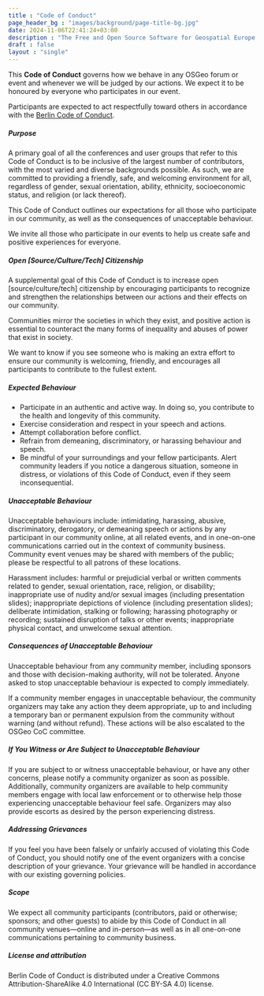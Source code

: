 ```yaml
---
title : "Code of Conduct"
page_header_bg : "images/background/page-title-bg.jpg"
date: 2024-11-06T22:41:24+03:00
description : "The Free and Open Source Software for Geospatial Europe (FOSS4GE) conference is the European branch event of the Open Source Geospatial Foundation (OSGeo) annual conference."
draft : false
layout : "single"
---
```


This **Code of Conduct** governs how we behave in any OSGeo forum or event and
whenever we will be judged by our actions. We expect it to be honoured by
everyone who participates in our event.

Participants are expected to act respectfully toward others in accordance
with the [Berlin Code of Conduct](https://berlincodeofconduct.org/).

##### Purpose
A primary goal of all the conferences and user groups that refer to this
Code of Conduct is to be inclusive of the largest number of contributors, with
the most varied and diverse backgrounds possible. As such, we are committed to
providing a friendly, safe, and welcoming environment for all, regardless of
gender, sexual orientation, ability, ethnicity, socioeconomic status, and
religion (or lack thereof).

This Code of Conduct outlines our expectations for all those who participate in
our community, as well as the consequences of unacceptable behaviour.

We invite all those who participate in our events to help us create safe and
positive experiences for everyone.


##### Open [Source/Culture/Tech] Citizenship
A supplemental goal of this Code of Conduct is to increase open
[source/culture/tech] citizenship by encouraging participants to recognize and
strengthen the relationships between our actions and their effects on our
community.

Communities mirror the societies in which they exist, and positive action is
essential to counteract the many forms of inequality and abuses of power that
exist in society.

We want to know if you see someone who is making an extra effort to ensure our
community is welcoming, friendly, and encourages all participants to contribute
to the fullest extent.


##### Expected Behaviour
- Participate in an authentic and active way. In doing so, you contribute to
  the health and longevity of this community.
- Exercise consideration and respect in your speech and actions.
- Attempt collaboration before conflict.
- Refrain from demeaning, discriminatory, or harassing behaviour and speech.
- Be mindful of your surroundings and your fellow participants. Alert community
  leaders if you notice a dangerous situation, someone in distress, or
  violations of this Code of Conduct, even if they seem inconsequential.


##### Unacceptable Behaviour
Unacceptable behaviours include: intimidating, harassing, abusive,
discriminatory, derogatory, or demeaning speech or actions by any participant
in our community online, at all related events, and in one-on-one communications
carried out in the context of community business. Community event venues may be
shared with members of the public; please be respectful to all patrons of these
locations.

Harassment includes: harmful or prejudicial verbal or written comments related
to gender, sexual orientation, race, religion, or disability; inappropriate use
of nudity and/or sexual images (including presentation slides); inappropriate
depictions of violence (including presentation slides); deliberate intimidation,
stalking or following; harassing photography or recording; sustained disruption
of talks or other events; inappropriate physical contact, and unwelcome
sexual attention.


##### Consequences of Unacceptable Behaviour
Unacceptable behaviour from any community member, including sponsors and those
with decision-making authority, will not be tolerated. Anyone asked to stop
unacceptable behaviour is expected to comply immediately.

If a community member engages in unacceptable behaviour, the community
organizers may take any action they deem appropriate, up to and including a
temporary ban or permanent expulsion from the community without warning
(and without refund). These actions will be also escalated to the OSGeo
CoC committee.


##### If You Witness or Are Subject to Unacceptable Behaviour
If you are subject to or witness unacceptable behaviour, or have any other
concerns, please notify a community organizer as soon as possible. Additionally,
community organizers are available to help community members engage with local
law enforcement or to otherwise help those experiencing unacceptable behaviour
feel safe. Organizers may also provide escorts as desired by the person
experiencing distress.


##### Addressing Grievances
If you feel you have been falsely or unfairly accused of violating this Code of
Conduct, you should notify one of the event organizers with a concise
description of your grievance. Your grievance will be handled in accordance
with our existing governing policies.


##### Scope
We expect all community participants (contributors, paid or otherwise; sponsors;
and other guests) to abide by this Code of Conduct in all community
venues—online and in-person—as well as in all one-on-one communications
pertaining to community business.


##### License and attribution
Berlin Code of Conduct is distributed under a Creative Commons
Attribution-ShareAlike 4.0 International (CC BY-SA 4.0) license.
